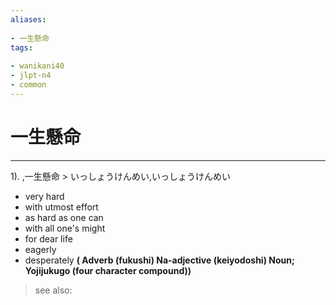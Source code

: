 ```yaml
---
aliases:
    
- 一生懸命
tags:
    
- wanikani40
- jlpt-n4
- common
---
```


# 一生懸命
---
1).
,一生懸命 > いっしょうけんめい,いっしょうけんめい

- very hard
- with utmost effort
- as hard as one can
- with all one's might
- for dear life
- eagerly
- desperately
**( Adverb (fukushi) Na-adjective (keiyodoshi) Noun; Yojijukugo (four character compound))**
> see also: 
            